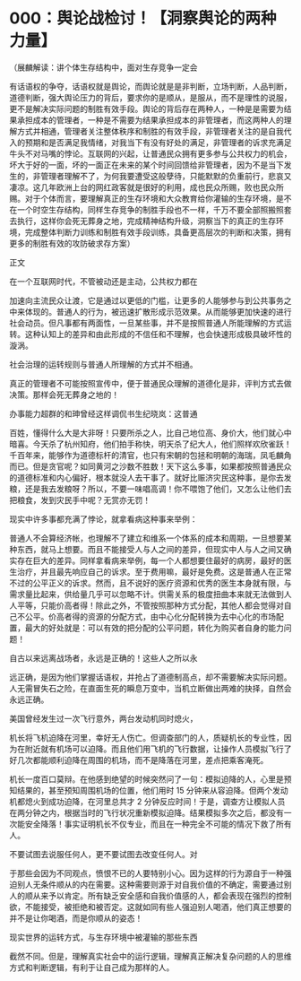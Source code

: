 # 000：舆论战检讨！【洞察舆论的两种力量】

（展麟解读：讲个体生存结构中，面对生存竞争一定会

有话语权的争夺，话语权就是舆论，而舆论就是是非判断，立场判断，人品判断，道德判断，强大舆论压力的背后，要求你的是顺从，是服从，而不是理性的说服，更不是解决实际问题的制胜有效手段。舆论的背后存在两种人，一种是是需要为结果承担成本的管理者，一种是不需要为结果承担成本的非管理者，而这两种人的理解方式并相通，管理者关注整体秩序和制胜的有效手段，非管理者关注的是自我代入的预期和是否满足我情绪，对我当下有没有好处的满足，非管理者的诉求充满足牛头不对马嘴的悖论。互联网的兴起，让普通民众拥有更多参与公共权力的机会，坏大于好的一面，坏的一面正在未来的某个时间回馈给非管理者，因为不是当下发生的，非管理者理解不了，为何我要遭受这般孽待，只能默默的负重前行，悲哀又凄凉。这几年欧洲上台的网红政客就是很好的利用，成也民众所赐，败也民众所赐。对于个体而言，要理解真正的生存环境和大众教育给你灌输的生存环境，是不在一个时空生存结构，同样生存竞争的制胜手段也不一样，千万不要全部照搬照套去执行，这样你会死无葬身之地，完成精神结构升级，洞察当下的真正的生存环境，完成整体判断力训练和制胜有效手段训练，具备更高层次的判断和决策，拥有更多的制胜有效的攻防破求存方案）

正文

在一个互联网时代，不管被动还是主动，公共权力都在

加速向主流民众让渡，它是通过以更低的门槛，让更多的人能够参与到公共事务之中来体现的。普通人的行为，被迅速扩散形成示范效果。从而能够更加快速的进行社会动员。但凡事都有两面性，一旦某些事，并不是按照普通人所能理解的方式运转。这种认知上的差异和由此形成的不信任和不理解，也会快速形成极具破坏性的漩涡。

社会治理的运转规则与普通人所理解的方式并不相通。

真正的管理者不可能按照宣传中，便于普通民众理解的道德化是非，评判方式去做决策。那样会死无葬身之地的！

办事能力超群的和珅曾经这样调侃书生纪晓岚：这普通

百姓，懂得什么大是大非呀！只要所杀之人，比自己地位高、身价大，他们就心中暗喜。今天杀了杭州知府，他们拍手称快，明天杀了纪大人，他们照样欢欣雀跃！千百年来，能够作为道德标杆的清官，也只有宋朝的包拯和明朝的海瑞，凤毛麟角而已。但是贪官呢？如同黄河之沙数不胜数！天下这么多事，如果都按照普通民众的道德标准和内心偏好，根本就没人去干事了。就好比赈济灾民这种事，是你去发粮，还是我去发粮呀？所以，不要一味唱高调！你不喂饱了他们，又怎么让他们去把粮食，发到灾民手中呢？无赏亦无罚！

现实中许多事都充满了悖论，就拿看病这种事来举例：

普通人不会算经济帐，也理解不了建立和维系一个体系的成本和周期，一旦想要某种东西，就马上想要。而且不能接受人与人之间的差异，但现实中人与人之间又确实存在巨大的差异。同样拿看病来举例，每一个人都想要住最好的病房，最好的医生治疗，并且最先响应自己的诉求。至于费用嘛，最好是免费。这是普通人在正常不过的公平正义的诉求。然而，且不说好的医疗资源和优秀的医生本身就有限，与需求量比起来，供给量几乎可以忽略不计。供需关系的极度扭曲本来就无法做到人人平等，只能价高者得！除此之外，不管按照那种方式分配，其他人都会觉得对自己不公平。价高者得的资源的分配方式，由中心化分配转换为去中心化的市场配置，最大的好处就是：可以有效的把分配的公平问题，转化为购买者自身的能力问题！

自古以来远离战场者，永远是正确的！这些人之所以永

远正确，是因为他们掌握话语权，并抢占了道德制高点，却不需要解决实际问题。人无需冒失石之险，在直面生死的瞬息万变中，当机立断做出两难的抉择，自然会永远正确。

美国曾经发生过一次飞行意外，两台发动机同时熄火，

机长将飞机迫降在河里，幸好无人伤亡。但调查部门的人，质疑机长的专业性，因为在附近就有机场可以迫降。而且他们用飞机的飞行数据，让操作人员模拟飞行了好几次都能顺利迫降在周围的机场，而不是降落在河里，差点把乘客淹死。

机长一度百口莫辩。在他感到绝望的时候突然问了一句：模拟迫降的人，心里是预知结果的，甚至预知周围机场的位置，他们用时 15 分钟来从容迫降。但两个发动机都熄火到成功迫降，在河里总共才 2 分钟反应时间！于是，调查方让模拟人员在两分钟之内，根据当时的飞行状况重新模拟迫降。结果模拟多次之后，都没有一次能安全降落！事实证明机长不仅专业，而且在一种完全不可能的情况下救了所有人。

不要试图去说服任何人，更不要试图去改变任何人。对

于那些会因为不同观点，愤恨不已的人要特别小心。因为这样的行为源自于一种强迫别人无条件顺从的内在需要。这种需要则源于对自我价值的不确定，需要通过别人的顺从来予以肯定。所有缺乏安全感和自我价值感的人，都会表现在强烈的控制欲，不能接受，被拒绝和被否定。这就如同有些人强迫别人喝酒，他们真正想要的并不是让你喝酒，而是你顺从的姿态！

现实世界的运转方式，与生存环境中被灌输的那些东西

截然不同。但是，理解真实社会中的运行逻辑，理解真正解决复杂问题的人的思维方式和判断逻辑，有利于让自己成为那样的人。